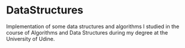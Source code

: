 # DataStructures
Implementation of some data structures and algorithms I studied in the course of Algorithms and Data Structures during my degree at the University of Udine.
